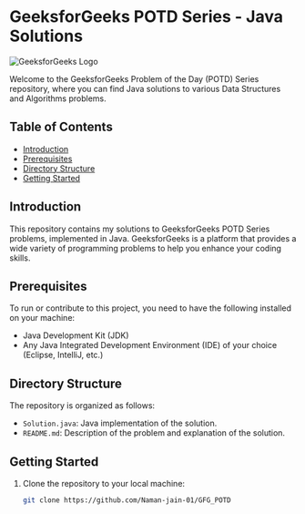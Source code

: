 # GeeksforGeeks POTD Series - Java Solutions

![GeeksforGeeks Logo](https://media.geeksforgeeks.org/gfg-gg-logo.svg)

Welcome to the GeeksforGeeks Problem of the Day (POTD) Series repository, where you can find Java solutions to various Data Structures and Algorithms problems.

## Table of Contents
- [Introduction](#introduction)
- [Prerequisites](#prerequisites)
- [Directory Structure](#directory-structure)
- [Getting Started](#getting-started)

## Introduction
This repository contains my solutions to GeeksforGeeks POTD Series problems, implemented in Java. GeeksforGeeks is a platform that provides a wide variety of programming problems to help you enhance your coding skills.

## Prerequisites
To run or contribute to this project, you need to have the following installed on your machine:
- Java Development Kit (JDK)
- Any Java Integrated Development Environment (IDE) of your choice (Eclipse, IntelliJ, etc.)

## Directory Structure
The repository is organized as follows:
  - `Solution.java`: Java implementation of the solution.
  - `README.md`: Description of the problem and explanation of the solution.

## Getting Started
1. Clone the repository to your local machine:
   ```bash
   git clone https://github.com/Naman-jain-01/GFG_POTD 
